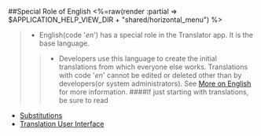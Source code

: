 ##Special Role of English
<%=raw(render :partial => $APPLICATION_HELP_VIEW_DIR + "shared/horizontal_menu") %>
 > * English(code '_en_') has a special role in the Translator app. It is the base language.
 >> * Developers use this language to create the initial translations from which everyone else works.
 >> Translations with code '_en_' cannot be edited or deleted other than by developers(or system administrators).
See [More on English](<%=developers_english_path%>) for more information.
####If just starting with translations, be sure to read
  - [Substitutions](<%=translation_interpolations_help_path%>)
  - [Translation User Interface](<%=translator_ui_path%>)  
  
